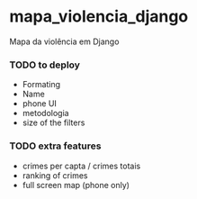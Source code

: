 # mapa_violencia_django
Mapa da violência em Django

### TODO to deploy
- Formating
- Name
- phone UI
- metodologia
- size of the filters

### TODO extra features
- crimes per capta / crimes totais
- ranking of crimes
- full screen map (phone only)